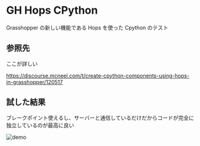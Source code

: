 # GH Hops CPython

Grasshopper の新しい機能である Hops を使った Cpython のテスト

## 参照先

ここが詳しい

https://discourse.mcneel.com/t/create-cpython-components-using-hops-in-grasshopper/120517

## 試した結果

ブレークポイント使えるし、サーバーと通信しているだけだからコードが完全に独立しているのが最高に良い

![demo](./Hops.gif)
